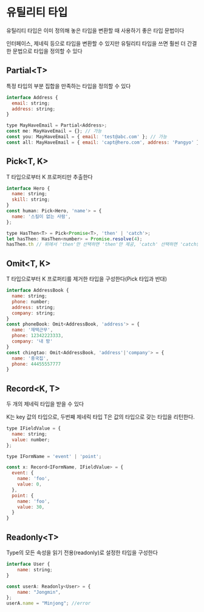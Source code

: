 # 유틸리티 타입
유틸리티 타입은 이미 정의해 놓은 타입을 변환할 때 사용하기 좋은 타입 문법이다

인터페이스, 제네릭 등으로 타입을 변환할 수 있지만 유틸리티 타입을 쓰면 훨씬 더 간결한 문법으로 타입을 정의할 수 있다

## Partial\<T\>
특정 타입의 부분 집합을 만족하는 타입을 정의할 수 있다
```js
interface Address {
  email: string;
  address: string;
}

type MayHaveEmail = Partial<Address>;
const me: MayHaveEmail = {}; // 가능
const you: MayHaveEmail = { email: 'test@abc.com' }; // 가능
const all: MayHaveEmail = { email: 'capt@hero.com', address: 'Pangyo' }; // 가능
```

## Pick<T, K>
T 타입으로부터 K 프로퍼티만 추출한다
```js
interface Hero {
  name: string;
  skill: string;
}
const human: Pick<Hero, 'name'> = {
  name: '스킬이 없는 사람',
};
```
```js
type HasThen<T> = Pick<Promise<T>, 'then' | 'catch'>;
let hasThen: HasThen<number> = Promise.resolve(4);
hasThen.th // 위에서 'then'만 선택하면 'then'만 제공, 'catch' 선택하면 'catch만 제공'
```

## Omit<T, K>
T 타입으로부터 K 프로퍼티를 제거한 타입을 구성한다(Pick 타입과 반대)
```js
interface AddressBook {
  name: string;
  phone: number;
  address: string;
  company: string;
}
const phoneBook: Omit<AddressBook, 'address'> = {
  name: '재택근무',
  phone: 12342223333,
  company: '내 방'
}
const chingtao: Omit<AddressBook, 'address'|'company'> = {
  name: '중국집',
  phone: 44455557777
}
```

## Record<K, T>
두 개의 제네릭 타입을 받을 수 있다

K는 key 값의 타입으로, 두번째 제네릭 타입 T은 값의 타입으로 갖는 타입을 리턴한다.
```js
type IFieldValue = {
  name: string;
  value: number;
};

type IFormName = 'event' | 'point';

const x: Record<IFormName, IFieldValue> = {
  event: {
    name: 'foo',
    value: 0,
  },
  point: {
    name: 'foo',
    value: 30,
  }
}
```


## Readonly\<T\>
Type의 모든 속성을 읽기 전용(readonly)로 설정한 타입을 구성한다
```js
interface User {
    name: string;
}

const userA: Readonly<User> = {
    name: "Jongmin",
};
userA.name = "Minjong"; //error
```


